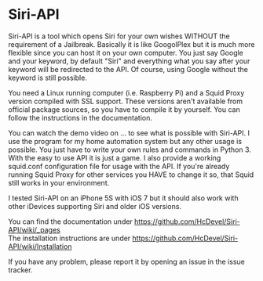 Siri-API
========

Siri-API is a tool which opens Siri for your own wishes WITHOUT the requirement of a Jailbreak. Basically it is like GoogolPlex but it is much more flexible since you can host it on your own computer. You just say Google and your keyword, by default "Siri" and everything what you say after your keyword will be redirected to the API. Of course, using Google without the keyword is still possible.

You need a Linux running computer (i.e. Raspberry Pi) and a Squid Proxy version compiled with SSL support. These versions aren't available from official package sources, so you have to compile it by yourself. You can follow the instructions in the documentation.

You can watch the demo video on ... to see what is possible with Siri-API. I use the program for my home automation system but any other usage is possible. You just have to write your own rules and commands in Python 3. With the easy to use API it is just a game. I also provide a working squid.conf configuration file for usage with the API. If you're already running Squid Proxy for other services you HAVE to change it so, that Squid still works in your environment.

I tested Siri-API on an iPhone 5S with iOS 7 but it should also work with other iDevices supporting Siri and older iOS versions.

You can find the documentation under https://github.com/HcDevel/Siri-API/wiki/_pages  
The installation instructions are under https://github.com/HcDevel/Siri-API/wiki/Installation

If you have any problem, please report it by opening an issue in the issue tracker.